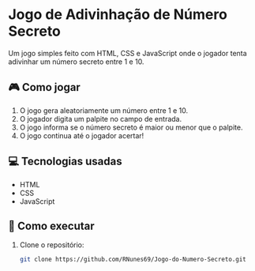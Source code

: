 # Jogo de Adivinhação de Número Secreto

Um jogo simples feito com HTML, CSS e JavaScript onde o jogador tenta adivinhar um número secreto entre 1 e 10.

## 🎮 Como jogar

1. O jogo gera aleatoriamente um número entre 1 e 10.
2. O jogador digita um palpite no campo de entrada.
3. O jogo informa se o número secreto é maior ou menor que o palpite.
4. O jogo continua até o jogador acertar!

## 💻 Tecnologias usadas

- HTML
- CSS
- JavaScript

## 🚀 Como executar

1. Clone o repositório:
   ```bash
   git clone https://github.com/RNunes69/Jogo-do-Numero-Secreto.git
